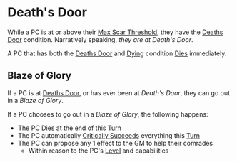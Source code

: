 # Death's Door

While a PC is at or above their [Max Scar Threshold](../../Player%20Characters/Derived%20Statistics/Scars.md#Max%20Scar%20Threshold), they have the [Deaths Door](Deaths%20Door.md) condition. Narratively speaking, *they are at Death's Door*.

A PC that has both the [Deaths Door](Deaths%20Door.md) and [Dying](Dying.md) condition [Dies](Dying.md#Dead) immediately.

## Blaze of Glory

If a PC is at [Deaths Door](Deaths%20Door.md), or has ever been at *Death's Door*, they can go out in a *Blaze of Glory*.

If a PC chooses to go out in a *Blaze of Glory*, the following happens:

- The PC [Dies](Dying.md#Dead) at the end of this [Turn](../Core%20Procedures/Turn.md)
- The PC automatically [Critically Succeeds](../Die%20Rolling%20Mechanics/Critical%20Success.md) everything this [Turn](../Core%20Procedures/Turn.md)
- The PC can propose any 1 effect to the GM to help their comrades
	- Within reason to the PC's [Level](../../Player%20Characters/Derived%20Statistics/Level.md) and capabilities
